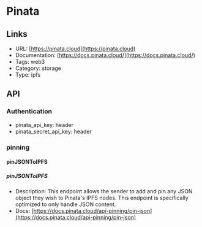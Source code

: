 # Pinata

## Links

* URL: [https://pinata.cloud](https://pinata.cloud)
* Documentation: [https://docs.pinata.cloud/](https://docs.pinata.cloud/)
* Tags: web3
* Category: storage
* Type: ipfs

## API

### Authentication

* pinata_api_key: header
* pinata_secret_api_key: header

### pinning

#### pinJSONToIPFS

##### pinJSONToIPFS

* Description: This endpoint allows the sender to add and pin any JSON object they wish to Pinata's IPFS nodes. This endpoint is specifically optimized to only handle JSON content.
* Docs: [https://docs.pinata.cloud/api-pinning/pin-json](https://docs.pinata.cloud/api-pinning/pin-json)
